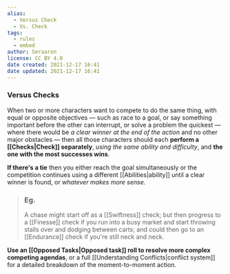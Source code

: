 ```yaml
---
alias:
  - Versus Check
  - Vs. Check
tags:
  - rules
  - embed
author: Seraaron
license: CC BY 4.0
date created: 2021-12-17 16:41
date updated: 2021-12-17 16:41
---
```


### Versus Checks

When two or more characters want to compete to do the same thing, with equal or opposite objectives — such as race to a goal, or say something important before the other can interrupt, or solve a problem the quickest — where there would be _a clear winner at the end of the action_ and no other major obstacles — then all those characters should each **perform a [[Checks|Check]] separately**, _using the same ability and difficulty_, and **the one with the most successes wins**.

**If there's a tie** then you either reach the goal simultaneously or the competition continues using a different [[Abilities|ability]] until a clear winner is found, or _whatever makes more sense_.

> ### Eg.
>
> A chase might start off as a [[Swiftness]] check; but then progress to a [[Finesse]] check if you run into a busy market and start throwing stalls over and dodging between carts; and could then go to an [[Endurance]] check if you're still neck and neck.

**Use an [[Opposed Tasks|Opposed task]] roll to resolve more complex competing agendas**, or a full [[Understanding Conflicts|conflict system]] for a detailed breakdown of the moment-to-moment action.
